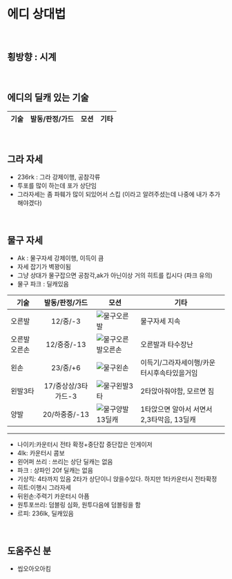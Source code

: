 

# 에디 상대법

<br>

## 횡방향 : 시계

<br>

## 에디의 딜캐 있는 기술

| 기술 | 발동/판정/가드 | 모션 | 기타 |
| ---- | :----------: | ---- | ---- |


<br>

## 그라 자세
- 236rk : 그라 강제이행, 공참각류
- 투포를 많이 하는데 포가 상단임
- 그라자세는 좀 파훼가 많이 되있어서 스킵 (이라고 알려주셨는데 나중에 내가 추가해야겠다)

<br>

## 물구 자세
- Ak : 물구자세 강제이행, 이득이 큼
- 자세 잡기가 벽꽝이됨
- 그냥 상대가 물구잡으면 공참각,ak가 아닌이상 거의 히트를 킵시다 (파크 유의)
- 물구 파크 : 딜캐있음

| 기술 | 발동/판정/가드 | 모션 | 기타 |
| ---- | :----------: | ---- | ---- |
|오른발 | 12/중/-3| ![물구오른발](https://github.com/user-attachments/assets/7cf2e338-81d7-40ca-a2af-45d22cbf05e0) | 물구자세 지속|
|오른발오른손 | 12/중중/-13 | ![물구오른발오른손](https://github.com/user-attachments/assets/563499c7-d6b0-49f0-9df6-d3ab6f426e30) | 오른발과 타수장난 |
|왼손 | 23/중/+6 | ![물구왼손](https://github.com/user-attachments/assets/98a46b68-1eed-4bc1-9ef6-427bd2b7e318) | 이득기/그라자세이행/카운터시후속타있을거임 |
| 왼발3타 | 17/중상상/3타가드-3 | ![물구왼발3타](https://github.com/user-attachments/assets/6bba50f6-f774-4dd7-a3c2-f10f366e85e3) | 2타앉아줘야함, 모르면 짐|
| 양발 | 20/하중중/-13 | ![물구양발13딜캐](https://github.com/user-attachments/assets/bd570473-295d-41d0-91f2-a47331ae6575) | 1타앉으면 알아서 서면서 2,3타막음, 13딜캐|



---


- 나이키:카운터시 전타 확정+중단잡 중단잡은 인게이저
- 4lk: 카운터시 콤보
- 왼어퍼 쓰리 : 쓰리는 상단 딜캐는 없음
- 파크 : 상파인 20f 딜캐는 없음
- 기상킥: 4타까지 있음 2타가 상단이니 앉을수있다. 하지만 1타카운터시 전타확정
- 히트:이행시 그라자세
- 뒤왼손:주력기 카운터시 아픔
- 원투포쓰리: 덤블링 심화, 원투다음에 덤블링을 함
- 르피: 236lk, 딜캐있음





<br>

## 도움주신 분
- 씹오아오아킴
